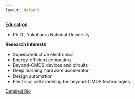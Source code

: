 ```yaml
---
layout: default
---
```


**Education**
* Ph.D., Yokohama National University

**Research Interests**
* Superconductive electronics
* Energy-efficient computing
* Beyond-CMOS devices and circuits
* Deep learning hardware accelerator
* Design automation
* Electrical cell modeling for beyond-CMOS technologies

[Detailed Bio](https://saiilc.github.io/homepage/bio.html)
